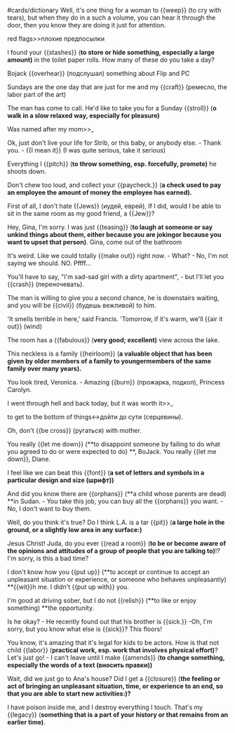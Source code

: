 #cards/dictionary 
Well, it's one thing for a woman to {{weep}} (to cry with tears), but when they do in a such a volume, you can hear it through the door, then you know they are doing it just for attention.

red flags>>плохие предпосылки <!--SR:!2024-02-04,16,316-->

l found your {{stashes}} (**to store or hide something, especially a large amount)** in the toilet paper rolls. How many of these do you take a day? <!--SR:!2024-02-10,29,275-->

Bojack {{overhear}} (подслушал) something about Flip and PC <!--SR:!2024-03-06,39,292-->

Sundays are the one day that are just for me and my {{craft}} (ремесло, the labor part of the art) <!--SR:!2024-05-12,99,295-->

The man has come to call. He'd like to take you for a Sunday {{stroll}} (**o walk in a slow relaxed way, especially for pleasure)** <!--SR:!2024-02-07,17,318--> 

Was named after my mom>>_ <!--SR:!2024-03-14,48,311-->

Ok, just don't live your life for Strib, or this baby, or anybody else. - Thank you. - {{I mean it}} (I was quite serious, take it serious) 

Everything I {{pitch}} (**to throw something, esp. forcefully, promote)** he shoots down. <!--SR:!2024-02-11,33,294-->

Don't chew too loud, and collect your {{paycheck.}} (**a check used to pay an employee the amount of money the employee has earned).** <!--SR:!2024-02-20,43,290--> 

First of all, I don't hate {{Jews}} (иудей, еврей), If I did, would I be able to sit in the same room as my good friend, a {{Jew}}? <!--SR:!2024-03-29,65,320!2024-02-04,4,307-->

Hey, Gina, I'm sorry. I was just {{teasing}} (**to laugh at someone or say unkind things about them, either because you are jokingor because you want to upset that person)**. Gina, come out of the bathroom

It's weird. Like we could totally {{make out}} right now. - What? - No, I'm not saying we should. NO. Pffff... <!--SR:!2024-02-07,11,304-->

You'll have to say, "I'm sad-sad girl with a dirty apartment", - but I'll let you {{crash}} (переночевать). <!--SR:!2024-02-07,28,275-->

 <!--SR:!2024-02-08,13,304!2024-03-11,45,313-->

The man is willing to give you a second chance, he is downstairs waiting, and you will be {{civil}} (будешь вежливой) to him. <!--SR:!2024-03-26,53,318-->

'It smells terrible in here,' said Francis. 'Tomorrow, if it's warm, we'll {{air it out}} (wind) <!--SR:!2024-02-06,10,303--> 

The room has a {{fabulous}} (**very good; excellent)** view across the lake. <!--SR:!2024-02-07,24,260-->

This neckless is a family {{heirloom}} (**a valuable object that has been given by older members of a family to youngermembers of the same family over many years).** 

You look tired, Veronica. - Amazing {{burn}} (прожарка, подкол), Princess Carolyn. <!--SR:!2024-03-01,29,299--> 

I went through hell and back today, but it was worth it>>_ <!--SR:!2024-02-26,26,301-->

to get to the bottom of things↔дойти до сути (серцевины). 

Oh, don't {{be cross}} (ругаться) with mother.

You really {{let me down}} (**to disappoint someone by failing to do what you agreed to do or were expected to do) **, BoJack. You really {{let me down}}, Diane. <!--SR:!2024-03-22,48,319!2000-01-01,1,250-->

I feel like we can beat this {{font}} (**a set of letters and symbols in a particular design and size (шрифт))** <!--SR:!2024-03-09,43,312--> 

And did you know there are {{orphans}} (**a child whose parents are dead) **in Sudan. - You take this job, you can buy all the {{orphans}} you want. - No, I don't want to buy them. <!--SR:!2024-02-09,10,286!2000-01-01,1,250--> 

Well, do you think it's true? Do I think L.A. is a tar {{pit}} (**a large hole in the ground, or a slightly low area in any surface:)** 

Jesus Christ! Juda, do you ever {{read a room}} (**to be or become aware of the opinions and attitudes of a group of people that you are talking to)**!? I'm sorry, is this a bad time?

I don't know how you {{put up}} (**to accept or continue to accept an unpleasant situation or experience, or someone who behaves unpleasantly) **{{wit}}h me. I didn't {{put up with}} you. <!--SR:!2024-02-05,17,316!2024-02-26,33,284!2000-01-01,1,250-->

I'm good at driving sober, but I do not {{relish}} (**to like or enjoy something) **the opportunity. <!--SR:!2024-03-15,50,302--> 

Is he okay? - He recently found out that his brother is {{sick.}} -Oh, I'm sorry, but you know what else is {{sick}}? This floors! <!--SR:!2000-01-01,1,250!2024-03-28,64,320-->

You know, it's amazing that it's legal for kids to be actors. How is that not child {{labor}} (**practical work, esp. work that involves physical effort)**?
Let's just go! - I can't leave until I make {{amends}} (**to change something, especially the words of a text (вносить правки))** <!--SR:!2024-03-11,48,302!2000-01-01,1,250--> 

Wait, did we just go to Ana's house? Did I get a {{closure}} (**the feeling or act of bringing an unpleasant situation, time, or experience to an end, so that you are able to start new activities:)?** <!--SR:!2024-03-12,43,292--> 

I have poison inside me,  and I destroy everything I touch. That's my {{legacy}} (**something that is a part of your history or that remains from an earlier time)**.